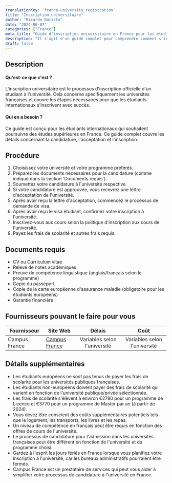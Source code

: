 ```yaml
---
translationKey: 'france-university_registration'
title: "Inscription universitaire"
author: "Ricardo Batista"
date: "2024-06-07"
categories: ["France"]
meta_title: "Guide d'inscription universitaire en France pour les étudiants internationaux"
description: "Il s'agit d'un guide complet pour comprendre comment s'inscrire en tant qu'étudiant international dans une université française, y compris les étapes, les exigences et les frais."
draft: false
---
```



## Description
#### Qu'est-ce que c'est ?
L'inscription universitaire est le processus d'inscription officielle d'un étudiant à l'université. Cela concerne spécifiquement les universités françaises et couvre les étapes nécessaires pour que les étudiants internationaux s'inscrivent avec succès.
#### Qui en a besoin ?
Ce guide est conçu pour les étudiants internationaux qui souhaitent poursuivre des études supérieures en France. Ce guide complet couvre les détails concernant la candidature, l'acceptation et l'inscription.

## Procédure
1. Choisissez votre université et votre programme préférés.
2. Préparez les documents nécessaires pour la candidature (comme indiqué dans la section 'Documents requis').
3. Soumettez votre candidature à l'université respective.
4. Si votre candidature est approuvée, vous recevrez une lettre d'acceptation de l'université.
5. Après avoir reçu la lettre d'acceptation, commencez le processus de demande de visa.
6. Après avoir reçu le visa étudiant, confirmez votre inscription à l'université.
7. Inscrivez-vous aux cours selon la politique d'inscription aux cours de l'université.
8. Payez les frais de scolarité et autres frais requis.

## Documents requis
- CV ou Curriculum vitae
- Relevé de notes académiques
- Preuve de compétence linguistique (anglais/français selon le programme)
- Copie du passeport
- Copie de la carte européenne d'assurance maladie (obligatoire pour les étudiants européens)
- Garantie financière

## Fournisseurs pouvant le faire pour vous

| Fournisseur        |     Site Web     |     Délais    |       Coût      |
| --------------- | --------------- |  :-------------: | :-------------: |
| Campus France   |  [Campus France](http://www.usa.campusfrance.org/)  |   Variables selon l'université  |  Variables selon l'université  |

## Détails supplémentaires
- Les étudiants européens ne sont pas tenus de payer les frais de scolarité pour les universités publiques françaises.
- Les étudiants non-européens doivent payer des frais de scolarité qui varient en fonction de l'université publique/privée sélectionnée.
- Les frais de scolarité s'élèvent à environ €2780 pour un programme de Licence et €3770 pour un programme de Master par an (à partir de 2024).
- Vous devez être conscient des coûts supplémentaires potentiels tels que le logement, les transports, les livres et les repas.
- Un niveau de compétence en français peut être requis en fonction des offres de cours de l'université.
- Le processus de candidature pour l'admission dans les universités françaises peut être différent en fonction de l'université et du programme choisi.
- Gardez à l'esprit les jours fériés en France lorsque vous planifiez votre inscription à l'université, car les bureaux administratifs pourraient être fermés.
- Campus France est un prestataire de services qui peut vous aider à simplifier votre processus de candidature à l'université en France.